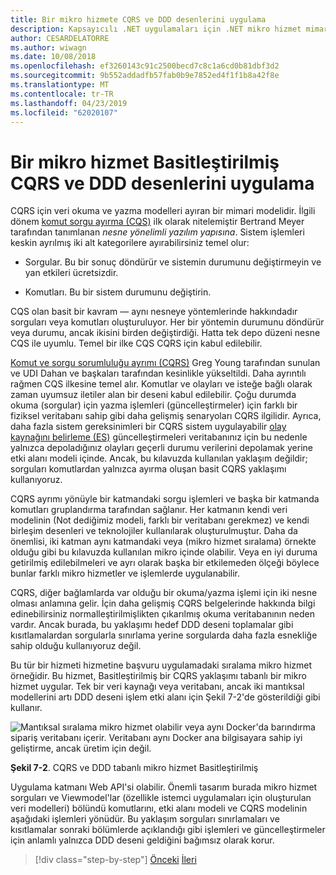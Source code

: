 ```yaml
---
title: Bir mikro hizmete CQRS ve DDD desenlerini uygulama
description: Kapsayıcılı .NET uygulamaları için .NET mikro hizmet mimarisi | CQRS ve DDD desenlerini arasındaki genel ilişki anlayın.
author: CESARDELATORRE
ms.author: wiwagn
ms.date: 10/08/2018
ms.openlocfilehash: ef3260143c91c2500becd7c8c1a6cd0b81dbf3d2
ms.sourcegitcommit: 9b552addadfb57fab0b9e7852ed4f1f1b8a42f8e
ms.translationtype: MT
ms.contentlocale: tr-TR
ms.lasthandoff: 04/23/2019
ms.locfileid: "62020107"
---
```

# <a name="apply-simplified-cqrs-and-ddd-patterns-in-a-microservice"></a>Bir mikro hizmet Basitleştirilmiş CQRS ve DDD desenlerini uygulama

CQRS için veri okuma ve yazma modelleri ayıran bir mimari modelidir. İlgili dönem [komut sorgu ayırma (CQS)](https://martinfowler.com/bliki/CommandQuerySeparation.html) ilk olarak nitelemiştir Bertrand Meyer tarafından tanımlanan *nesne yönelimli yazılım yapısına*. Sistem işlemleri keskin ayrılmış iki alt kategorilere ayırabilirsiniz temel olur:

- Sorgular. Bu bir sonuç döndürür ve sistemin durumunu değiştirmeyin ve yan etkileri ücretsizdir.

- Komutları. Bu bir sistem durumunu değiştirin.

CQS olan basit bir kavram — aynı nesneye yöntemlerinde hakkındadır sorguları veya komutları oluşturuluyor. Her bir yöntemin durumunu döndürür veya durumu, ancak ikisini birden değiştirdiği. Hatta tek depo düzeni nesne CQS ile uyumlu. Temel bir ilke CQS CQRS için kabul edilebilir.

[Komut ve sorgu sorumluluğu ayrımı (CQRS)](https://martinfowler.com/bliki/CQRS.html) Greg Young tarafından sunulan ve UDI Dahan ve başkaları tarafından kesinlikle yükseltildi. Daha ayrıntılı rağmen CQS ilkesine temel alır. Komutlar ve olayları ve isteğe bağlı olarak zaman uyumsuz iletiler alan bir deseni kabul edilebilir. Çoğu durumda okuma (sorgular) için yazma işlemleri (güncelleştirmeler) için farklı bir fiziksel veritabanı sahip gibi daha gelişmiş senaryoları CQRS ilgilidir. Ayrıca, daha fazla sistem gereksinimleri bir CQRS sistem uygulayabilir [olay kaynağını belirleme (ES)](http://codebetter.com/gregyoung/2010/02/20/why-use-event-sourcing/) güncelleştirmeleri veritabanınız için bu nedenle yalnızca depoladığınız olayları geçerli durumu verilerini depolamak yerine etki alanı modeli içinde. Ancak, bu kılavuzda kullanılan yaklaşım değildir; sorguları komutlardan yalnızca ayırma oluşan basit CQRS yaklaşımı kullanıyoruz.

CQRS ayrımı yönüyle bir katmandaki sorgu işlemleri ve başka bir katmanda komutları gruplandırma tarafından sağlanır. Her katmanın kendi veri modelinin (Not dediğimiz modeli, farklı bir veritabanı gerekmez) ve kendi birleşim desenleri ve teknolojiler kullanılarak oluşturulmuştur. Daha da önemlisi, iki katman aynı katmandaki veya (mikro hizmet sıralama) örnekte olduğu gibi bu kılavuzda kullanılan mikro içinde olabilir. Veya en iyi duruma getirilmiş edilebilmeleri ve ayrı olarak başka bir etkilemeden ölçeği böylece bunlar farklı mikro hizmetler ve işlemlerde uygulanabilir.

CQRS, diğer bağlamlarda var olduğu bir okuma/yazma işlemi için iki nesne olması anlamına gelir. İçin daha gelişmiş CQRS belgelerinde hakkında bilgi edinebilirsiniz normalleştirilmişlikten çıkarılmış okuma veritabanının neden vardır. Ancak burada, bu yaklaşımı hedef DDD deseni toplamalar gibi kısıtlamalardan sorgularla sınırlama yerine sorgularda daha fazla esnekliğe sahip olduğu kullanıyoruz değil.

Bu tür bir hizmeti hizmetine başvuru uygulamadaki sıralama mikro hizmet örneğidir. Bu hizmet, Basitleştirilmiş bir CQRS yaklaşımı tabanlı bir mikro hizmet uygular. Tek bir veri kaynağı veya veritabanı, ancak iki mantıksal modellerini artı DDD deseni işlem etki alanı için Şekil 7-2'de gösterildiği gibi kullanır.

![Mantıksal sıralama mikro hizmet olabilir veya aynı Docker'da barındırma sipariş veritabanı içerir. Veritabanı aynı Docker ana bilgisayara sahip iyi geliştirme, ancak üretim için değil.](./media/image2.png)

**Şekil 7-2**. CQRS ve DDD tabanlı mikro hizmet Basitleştirilmiş

Uygulama katmanı Web API'si olabilir. Önemli tasarım burada mikro hizmet sorguları ve Viewmodel'lar (özellikle istemci uygulamaları için oluşturulan veri modelleri) bölündü komutlarını, etki alanı modeli ve CQRS modelinin aşağıdaki işlemleri yönüdür. Bu yaklaşım sorguları sınırlamaları ve kısıtlamalar sonraki bölümlerde açıklandığı gibi işlemleri ve güncelleştirmeler için anlamlı yalnızca DDD deseni geldiğini bağımsız olarak korur.

>[!div class="step-by-step"]
>[Önceki](index.md)
>[İleri](eshoponcontainers-cqrs-ddd-microservice.md)